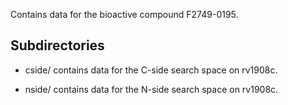 Contains data for the bioactive compound F2749-0195.

## Subdirectories

- cside/ contains data for the C-side search space on rv1908c.

- nside/ contains data for the N-side search space on rv1908c.

